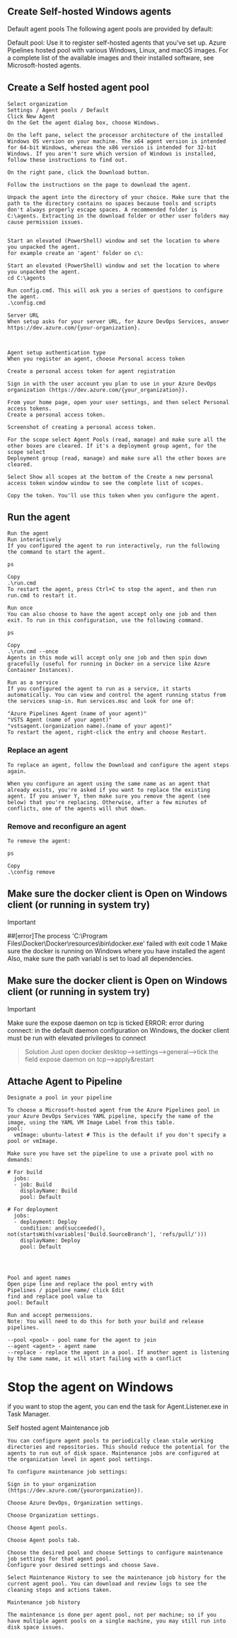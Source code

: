 ## Create Self-hosted Windows agents

Default agent pools
The following agent pools are provided by default:

Default pool: Use it to register self-hosted agents that you've set up.
Azure Pipelines hosted pool with various Windows, Linux, and macOS images. For a complete list of the available images and their installed software, see Microsoft-hosted agents.

## Create a Self hosted agent pool
```
Select organization 
Settings / Agent pools / Default
Click New Agent
On the Get the agent dialog box, choose Windows.

On the left pane, select the processor architecture of the installed Windows OS version on your machine. The x64 agent version is intended for 64-bit Windows, whereas the x86 version is intended for 32-bit Windows. If you aren't sure which version of Windows is installed, follow these instructions to find out.

On the right pane, click the Download button.

Follow the instructions on the page to download the agent.

Unpack the agent into the directory of your choice. Make sure that the path to the directory contains no spaces because tools and scripts don't always properly escape spaces. A recommended folder is C:\agents. Extracting in the download folder or other user folders may cause permission issues.


Start an elevated (PowerShell) window and set the location to where you unpacked the agent.
for example create an 'agent' folder on c\:

Start an elevated (PowerShell) window and set the location to where you unpacked the agent.
cd C:\agents 

Run config.cmd. This will ask you a series of questions to configure the agent.
.\config.cmd

Server URL
When setup asks for your server URL, for Azure DevOps Services, answer https://dev.azure.com/{your-organization}.



Agent setup authentication type
When you register an agent, choose Personal access token

Create a personal access token for agent registration

Sign in with the user account you plan to use in your Azure DevOps organization (https://dev.azure.com/{your_organization}).

From your home page, open your user settings, and then select Personal access tokens.
Create a personal access token.

Screenshot of creating a personal access token.

For the scope select Agent Pools (read, manage) and make sure all the other boxes are cleared. If it's a deployment group agent, for the scope select 
Deployment group (read, manage) and make sure all the other boxes are cleared.

Select Show all scopes at the bottom of the Create a new personal access token window window to see the complete list of scopes.

Copy the token. You'll use this token when you configure the agent.

```

## Run the agent 
```
Run the agent
Run interactively
If you configured the agent to run interactively, run the following the command to start the agent.

ps

Copy
.\run.cmd
To restart the agent, press Ctrl+C to stop the agent, and then run run.cmd to restart it.

Run once
You can also choose to have the agent accept only one job and then exit. To run in this configuration, use the following command.

ps

Copy
.\run.cmd --once
Agents in this mode will accept only one job and then spin down gracefully (useful for running in Docker on a service like Azure Container Instances).

Run as a service
If you configured the agent to run as a service, it starts automatically. You can view and control the agent running status from the services snap-in. Run services.msc and look for one of:

"Azure Pipelines Agent (name of your agent)"
"VSTS Agent (name of your agent)"
"vstsagent.(organization name).(name of your agent)"
To restart the agent, right-click the entry and choose Restart.
```

### Replace an agent
```
To replace an agent, follow the Download and configure the agent steps again.

When you configure an agent using the same name as an agent that already exists, you're asked if you want to replace the existing agent. If you answer Y, then make sure you remove the agent (see below) that you're replacing. Otherwise, after a few minutes of conflicts, one of the agents will shut down.
```

### Remove and reconfigure an agent
```
To remove the agent:

ps

Copy
.\config remove
```

## Make sure the docker client is Open on Windows client (or running in system try)
> [!Important]
 > ##[error]The process 'C:\Program Files\Docker\Docker\resources\bin\docker.exe' failed with exit code 1
Make sure the docker is running on Windows where you have installed the agent 
Also, make sure the path variabl is set to load all dependencies.


## Make sure the docker client is Open on Windows client (or running in system try)
> [!Important]
> Make sure the expose daemon on tcp is ticked
ERROR: error during connect: in the default daemon configuration on Windows, the docker client must be run with elevated privileges to connect

> Solution
> Just open docker desktop–>settings–>general–>tick the field expose daemon on tcp–>apply&restart

## Attache Agent to Pipeline
```
Designate a pool in your pipeline

To choose a Microsoft-hosted agent from the Azure Pipelines pool in your Azure DevOps Services YAML pipeline, specify the name of the image, using the YAML VM Image Label from this table.
pool:
  vmImage: ubuntu-latest # This is the default if you don't specify a pool or vmImage.

Make sure you have set the pipeline to use a private pool with no demands:

# For build
  jobs:
  - job: Build
    displayName: Build
    pool: Default

# For deployment 
  jobs:
  - deployment: Deploy
    condition: and(succeeded(), not(startsWith(variables['Build.SourceBranch'], 'refs/pull/')))
    displayName: Deploy
    pool: Default




Pool and agent names
Open pipe line and replace the pool entry with 
Pipelines / pipeline name/ click Edit
find and replace pool value to 
pool: Default

Run and accept permessions. 
Note: You will need to do this for both your build and release pipelines.

--pool <pool> - pool name for the agent to join
--agent <agent> - agent name
--replace - replace the agent in a pool. If another agent is listening by the same name, it will start failing with a conflict

```
# Stop the agent on Windows 

if you want to stop the agent, you can end the task for Agent.Listener.exe in Task Manager.

Self hosted agent Maintenance job
```
You can configure agent pools to periodically clean stale working directories and repositories. This should reduce the potential for the agents to run out of disk space. Maintenance jobs are configured at the organization level in agent pool settings.

To configure maintenance job settings:

Sign in to your organization (https://dev.azure.com/{yourorganization}).

Choose Azure DevOps, Organization settings.

Choose Organization settings.

Choose Agent pools.

Choose Agent pools tab.

Choose the desired pool and choose Settings to configure maintenance job settings for that agent pool.
Configure your desired settings and choose Save.

Select Maintenance History to see the maintenance job history for the current agent pool. You can download and review logs to see the cleaning steps and actions taken.

Maintenance job history

The maintenance is done per agent pool, not per machine; so if you have multiple agent pools on a single machine, you may still run into disk space issues.

```
